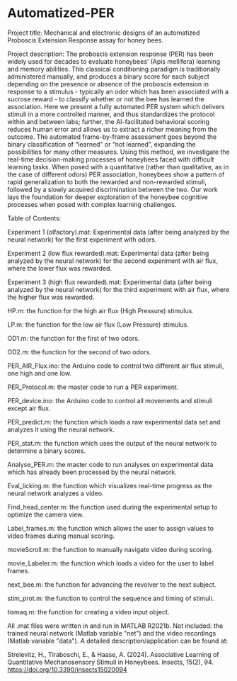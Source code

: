 # Automatized-PER
Project title: Mechanical and electronic designs of an automatized Proboscis Extension Response assay for honey bees.

Project description: The proboscis extension response (PER) has been widely used for decades to evaluate honeybees’ (Apis mellifera) learning and memory abilities. This classical conditioning paradigm is traditionally administered manually, and produces a binary score for each subject depending on the presence or absence of the proboscis extension in response to a stimulus - typically an odor which has been associated with a sucrose reward - to classify whether or not the bee has learned the association. Here we present a fully automated PER system which delivers stimuli in a more controlled manner, and thus standardizes the protocol within and between labs; further, the AI-facilitated behavioral scoring reduces human error and allows us to extract a richer meaning from the outcome. The automated frame-by-frame assessment goes beyond the binary classification of “learned” or “not learned”, expanding the possibilities for many other measures. Using this method, we investigate the real-time decision-making processes of honeybees faced with difficult learning tasks. When posed with a quantitative (rather than qualitative, as in the case of different odors) PER association, honeybees show a pattern of rapid generalization to both the rewarded and non-rewarded stimuli, followed by a slowly acquired discrimination between the two. Our work lays the foundation for deeper exploration of the honeybee cognitive processes when posed with complex learning challenges.

Table of Contents:

Experiment 1 (olfactory).mat: Experimental data (after being analyzed by the neural network) for the first experiment with odors.

Experiment 2 (low flux rewarded).mat: Experimental data (after being analyzed by the neural network) for the second experiment with air flux, where the lower flux was rewarded.

Experiment 3 (high flux rewarded).mat: Experimental data (after being analyzed by the neural network) for the third experiment with air flux, where the higher flux was rewarded.

HP.m: the function for the high air flux (High Pressure) stimulus.

LP.m: the function for the low air flux (Low Pressure) stimulus.

OD1.m: the function for the first of two odors.

OD2.m: the function for the second of two odors.

PER_AIR_Flux.ino: the Arduino code to control two different air flux stimuli, one high and one low.

PER_Protocol.m: the master code to run a PER experiment.

PER_device.ino: the Arduino code to control all movements and stimuli except air flux.

PER_predict.m: the function which loads a raw experimental data set and analyzes it using the neural network.

PER_stat.m: the function which uses the output of the neural network to determine a binary scores.

Analyse_PER.m: the master code to run analyses on experimental data which has already been processed by the neural network.

Eval_licking.m: the function which visualizes real-time progress as the neural network analyzes a video.

Find_head_center.m: the function used during the experimental setup to optimize the camera view.

Label_frames.m: the function which allows the user to assign values to video frames during manual scoring.

movieScroll.m: the function to manually navigate video during scoring.

movie_Labeler.m: the function which loads a video for the user to label frames.

next_bee.m: the function for advancing the revolver to the next subject.

stim_prot.m: the function to control the sequence and timing of stimuli.

tismaq.m: the function for creating a video input object.

All .mat files were written in and run in MATLAB R2021b. 
Not included: the trained neural network (Matlab variable "net") and the video recordings (Matlab variable "data").
A detailed description/application can be found at: 

Strelevitz, H., Tiraboschi, E., & Haase, A. (2024). 
Associative Learning of Quantitative Mechanosensory Stimuli in Honeybees. 
Insects, 15(2), 94. https://doi.org/10.3390/insects15020094
